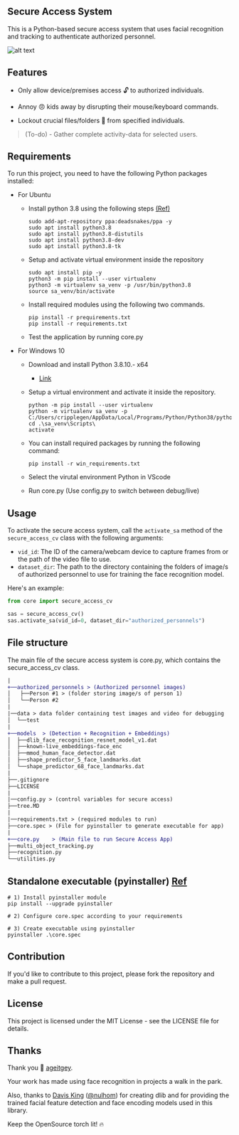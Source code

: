 Secure Access System
--------------------

This is a Python-based secure access system that uses facial recognition and tracking to authenticate authorized personnel.


![alt text](https://github.com/HaiderAbasi/OpenCV-Secure-Access/blob/dev_haider_sadlib/assets/Secure_Acceess_demo.gif)


Features
------------
- Only allow device/premises access 🔓 to authorized individuals. 

- Annoy 😠 kids away by disrupting their mouse/keyboard commands. 
- Lockout crucial files/folders 🚫 from specified individuals. 
> (To-do)
    - Gather complete activity-data for selected users. 

Requirements
------------
To run this project, you need to have the following Python packages installed:
- For Ubuntu 
  - Install python 3.8 using the following steps [(Ref)](https://www.linuxcapable.com/install-python-3-8-on-ubuntu-linux/)
    ```console
    sudo add-apt-repository ppa:deadsnakes/ppa -y
    sudo apt install python3.8
    sudo apt install python3.8-distutils
    sudo apt install python3.8-dev
    sudo apt install python3.8-tk
    ```
  - Setup and activate virtual environment inside the repository
    ```console
    sudo apt install pip -y
    python3 -m pip install --user virtualenv
    python3 -m virtualenv sa_venv -p /usr/bin/python3.8
    source sa_venv/bin/activate
    ```
  - Install required modules using the following two commands.
    ```console
    pip install -r prequirements.txt
    pip install -r requirements.txt
    ```
  - Test the application by running core.py


- For Windows 10

  - Download and install Python 3.8.10.- x64
    - [Link](https://www.python.org/downloads/release/python-3810/)
  - Setup a virtual environment and activate it inside the repository.
    ```console
    python -m pip install --user virtualenv
    python -m virtualenv sa_venv -p C:/Users/cripplegen/AppData/Local/Programs/Python/Python38/python.exe
    cd .\sa_venv\Scripts\
    activate
    ```
  - You can install required packages by running the following command:

    ```console
    pip install -r win_requirements.txt
    ```
  - Select the virutal environment Python in VScode
  - Run core.py (Use config.py to switch between debug/live)

Usage
-----
To activate the secure access system, call the `activate_sa` method of the `secure_access_cv` class with the following arguments:

- `vid_id`: The ID of the camera/webcam device to capture frames from or the path of the video file to use.
- `dataset_dir`: The path to the directory containing the folders of image/s of authorized personnel to use for training the face recognition model.

Here's an example:

```python
from core import secure_access_cv

sas = secure_access_cv()
sas.activate_sa(vid_id=0, dataset_dir="authorized_personnels")
```


File structure
------------
The main file of the secure access system is core.py, which contains the secure_access_cv class.

```diff
|
+──authorized_personnels > (Authorized personnel images)
│   ├──Person #1 > (folder storing image/s of person 1)
│   └──Person #2
| 
|──data > data folder containing test images and video for debugging
│  └──test
|
+──models  > (Detection + Recognition + Embeddings)
│  ├──dlib_face_recognition_resnet_model_v1.dat
│  ├──known-live_embeddings-face_enc
│  ├──mmod_human_face_detector.dat
│  ├──shape_predictor_5_face_landmarks.dat
│  └──shape_predictor_68_face_landmarks.dat
|
├──.gitignore
├──LICENSE
|
|──config.py > (control variables for secure access)
├──tree.MD
|
|──requirements.txt > (required modules to run)
├──core.spec > (File for pyinstaller to generate executable for app)
|
+──core.py    > (Main file to run Secure Access App)
├──multi_object_tracking.py
├──recognition.py
└──utilities.py
```

Standalone executable (pyinstaller) [Ref](https://github.com/ageitgey/face_recognition/issues/357)
---------------------------------------
```
# 1) Install pyinstaller module
pip install --upgrade pyinstaller

# 2) Configure core.spec according to your requirements

# 3) Create executable using pyinstaller
pyinstaller .\core.spec
```


Contribution
------------
If you'd like to contribute to this project, please fork the repository and make a pull request.

License
------------
This project is licensed under the MIT License - see the LICENSE file for details.


Thanks
------------
Thank you 👏 [ageitgey](https://github.com/ageitgey).

Your work has made using face recognition  in projects a walk in the park. 

Also, thanks to [Davis King](https://github.com/davisking) ([@nulhom](https://twitter.com/nulhom)) for creating dlib and for providing the trained facial feature detection and face encoding models used in this library.

Keep the OpenSource torch lit! 🔥